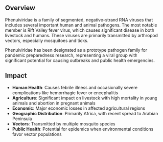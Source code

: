 ## Overview

Phenuiviridae is a family of segmented, negative-strand RNA viruses that includes several important human and animal pathogens. The most notable member is Rift Valley fever virus, which causes significant disease in both livestock and humans. These viruses are primarily transmitted by arthropod vectors, especially mosquitoes and ticks.

Phenuiviridae has been designated as a prototype pathogen family for pandemic preparedness research, representing a viral group with significant potential for causing outbreaks and public health emergencies.

## Impact

- **Human Health**: Causes febrile illness and occasionally severe complications like hemorrhagic fever or encephalitis
- **Agriculture**: Significant impact on livestock with high mortality in young animals and abortion in pregnant animals
- **Economic**: Major economic losses in affected agricultural regions
- **Geographic Distribution**: Primarily Africa, with recent spread to Arabian Peninsula
- **Vectors**: Transmitted by multiple mosquito species
- **Public Health**: Potential for epidemics when environmental conditions favor vector populations

